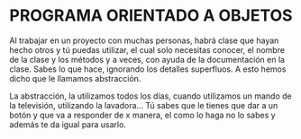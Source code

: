 # PROGRAMA ORIENTADO A OBJETOS

Al trabajar en un proyecto con muchas personas, habrá clase que hayan hecho otros y tú puedas utilizar, el cual solo necesitas conocer, el nombre de la clase y los métodos y a veces, con ayuda de la documentación en la clase. Sabes lo que hace, ignorando los detalles superfluos. A esto hemos dicho que le llamamos abstracción.

La abstracción, la utilizamos todos los días, cuando utilizamos un mando de la televisión, utilizando la lavadora... Tú sabes que le tienes que dar a un botón y que va a responder de x manera, el como lo haga no lo sabes y además te da igual para usarlo.


